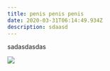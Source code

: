 ```yaml
---
title: penis penis penis
date: 2020-03-31T06:14:49.934Z
description: sdaasd
---
```

sadasdasdas

![](/imgages/07246b3d30e010d6aa2e86b8eb5599b6.jpg)